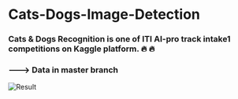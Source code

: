 # Cats-Dogs-Image-Detection

### Cats & Dogs Recognition is one of ITI AI-pro track intake1 competitions on Kaggle platform. 🔥 🔥
### ---> Data in master branch

![Result](https://user-images.githubusercontent.com/44786324/140819079-fa3f5721-b8d2-43c4-b83f-a3c92b2b712b.JPG)
